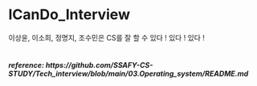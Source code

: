 # ICanDo_Interview
이상윤, 이소희, 정명지, 조수민은 CS를 잘 할 수 있다 ! 있다 ! 있다 ! <br>
<br>
<h5>reference: https://github.com/SSAFY-CS-STUDY/Tech_interview/blob/main/03.Operating_system/README.md</h5>
